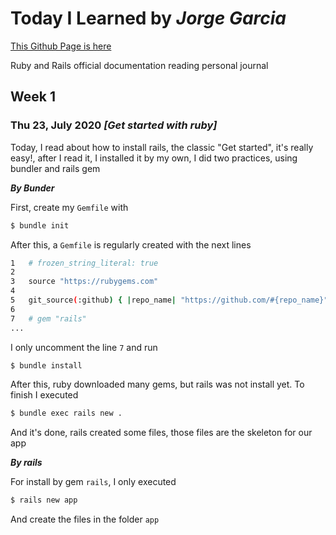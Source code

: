 # Today I Learned by *Jorge Garcia*

[This Github Page is here](https://jorge27.github.io)

Ruby and Rails official documentation reading personal journal

## Week 1

### Thu 23, July 2020 *[Get started with ruby]*
Today, I read about how to install rails, the classic "Get started", it's really easy!, after I read it, I installed it by my own, I did two practices, using bundler and rails gem

***By Bunder***

First, create my `Gemfile` with
```sh
$ bundle init 
```
After this, a `Gemfile` is regularly created with the next lines
```sh
1   # frozen_string_literal: true
2
3   source "https://rubygems.com"
4   
5   git_source(:github) { |repo_name| "https://github.com/#{repo_name}" }   
6   
7   # gem "rails"
...
```
I only uncomment the line `7` and run

```sh
$ bundle install
```
After this, ruby downloaded many gems, but rails was not install yet. To finish I executed
```sh
$ bundle exec rails new .
```
And it's done, rails created some files, those files are the skeleton for our app

***By rails***

For install by gem `rails`, I only executed
```sh
$ rails new app
```
And create the files in the folder `app`